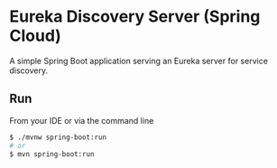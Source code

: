# Eureka Discovery Server (Spring Cloud)

A simple Spring Boot application serving an Eureka server for service discovery. 

## Run

From your IDE or via the command line

```bash
$ ./mvnw spring-boot:run
# or
$ mvn spring-boot:run
```
